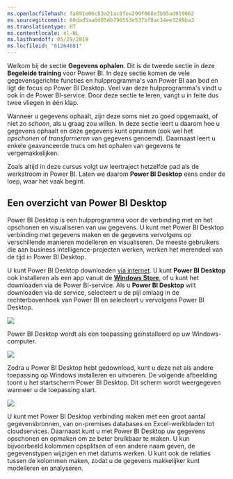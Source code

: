```yaml
---
ms.openlocfilehash: fa891e06c83a21ac8fea299f068e3b95ad019062
ms.sourcegitcommit: 60dad5aa0d85db790553e537bf8ac34ee3289ba3
ms.translationtype: HT
ms.contentlocale: nl-NL
ms.lasthandoff: 05/29/2019
ms.locfileid: "61264681"
---
```

Welkom bij de sectie **Gegevens ophalen**. Dit is de tweede sectie in deze **Begeleide training** voor Power BI. In deze sectie komen de vele gegevensgerichte functies en hulpprogramma's van Power BI aan bod en ligt de focus op Power BI Desktop. Veel van deze hulpprogramma's vindt u ook in de Power BI-service. Door deze sectie te leren, vangt u in feite dus twee vliegen in één klap.

Wanneer u gegevens ophaalt, zijn deze soms niet zo goed opgemaakt, of niet zo *schoon*, als u graag zou willen. In deze sectie leert u daarom hoe u gegevens ophaalt en deze gegevens kunt opruimen (ook wel het *opschonen* of *transformeren* van gegevens genoemd). Daarnaast leert u enkele geavanceerde trucs om het ophalen van gegevens te vergemakkelijken.

Zoals altijd in deze cursus volgt uw leertraject hetzelfde pad als de werkstroom in Power BI. Laten we daarom **Power BI Desktop** eens onder de loep, waar het vaak begint.

## <a name="an-overview-of-power-bi-desktop"></a>Een overzicht van Power BI Desktop
Power BI Desktop is een hulpprogramma voor de verbinding met en het opschonen en visualiseren van uw gegevens. U kunt met Power BI Desktop verbinding met gegevens maken en de gegevens vervolgens op verschillende manieren modelleren en visualiseren. De meeste gebruikers die aan business intelligence-projecten werken, werken het merendeel van de tijd in Power BI Desktop.

U kunt Power BI Desktop downloaden [via internet](http://go.microsoft.com/fwlink/?LinkID=521662). U kunt **Power BI Desktop** ook installeren als een app vanuit de [ **Windows Store**](http://aka.ms/pbidesktopstore), of u kunt het downloaden via de Power BI-service. Als u **Power BI Desktop** wilt downloaden via de service, selecteert u de pijl omlaag in de rechterbovenhoek van Power BI en selecteert u vervolgens Power BI Desktop.

![](media/1-1-overview-of-power-bi-desktop/1-1_1.png)

Power BI Desktop wordt als een toepassing geïnstalleerd op uw Windows-computer.

![](media/1-1-overview-of-power-bi-desktop/1-1_2.png)

Zodra u Power BI Desktop hebt gedownload, kunt u deze net als andere toepassing op Windows installeren en uitvoeren. De volgende afbeelding toont u het startscherm Power BI Desktop. Dit scherm wordt weergegeven wanneer u de toepassing start.

![](media/1-1-overview-of-power-bi-desktop/1-1_3.png)

U kunt met Power BI Desktop verbinding maken met een groot aantal gegevensbronnen, van on-premises databases en Excel-werkbladen tot cloudservices. Daarnaast kunt u met Power BI Desktop uw gegevens opschonen en opmaken om ze beter bruikbaar te maken. U kun bijvoorbeeld kolommen opsplitsen of een andere naam geven, de gegevenstypen wijzigen en met datums werken. U kunt ook de relaties tussen de kolommen maken, zodat u de gegevens makkelijker kunt modelleren en analyseren.

